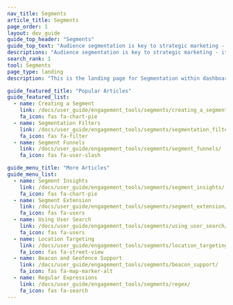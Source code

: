 ```yaml
---
nav_title: Segments
article_title: Segments
page_order: 1
layout: dev_guide
guide_top_header: "Segments"
guide_top_text: "Audience segmentation is key to strategic marketing - it can keep you from over-targeting, bothering, or missing a potential connection with a customer. Check out the following articles to learn how to segment and filter your audience to your (and their) greatest benefit!"
descriptions: "Audience segmentation is key to strategic marketing - it can keep you from over-targeting, bothering, or missing a potential connection with a customer. Check out this landing page to learn how to segment and filter your audience to your (and their) greatest benefit!"
search_rank: 1
tool: Segments
page_type: landing
description: "This is the landing page for Segmentation within dashboard campaigns. Here you can find information on how to set up and maintain effective Segments."

guide_featured_title: "Popular Articles"
guide_featured_list:
  - name: Creating a Segment
    link: /docs/user_guide/engagement_tools/segments/creating_a_segment/
    fa_icon: fas fa-chart-pie
  - name: Segmentation Filters
    link: /docs/user_guide/engagement_tools/segments/segmentation_filters/
    fa_icon: fas fa-filter
  - name: Segment Funnels
    link: /docs/user_guide/engagement_tools/segments/segment_funnels/
    fa_icon: fas fa-user-slash

guide_menu_title: "More Articles"
guide_menu_list:
  - name: Segment Insights
    link: /docs/user_guide/engagement_tools/segments/segment_insights/
    fa_icon: fas fa-chart-pie
  - name: Segment Extension
    link: /docs/user_guide/engagement_tools/segments/segment_extension/
    fa_icon: fas fa-users
  - name: Using User Search
    link: /docs/user_guide/engagement_tools/segments/using_user_search/
    fa_icon: fas fa-users
  - name: Location Targeting
    link: /docs/user_guide/engagement_tools/segments/location_targeting/
    fa_icon: fas fa-street-view
  - name: Beacon and Geofence Support
    link: /docs/user_guide/engagement_tools/segments/beacon_support/
    fa_icon: fas fa-map-marker-alt
  - name: Regular Expressions
    link: /docs/user_guide/engagement_tools/segments/regex/
    fa_icon: fas fa-search
---
```

